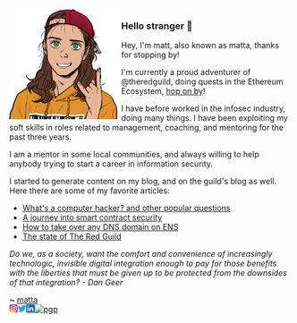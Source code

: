 <img align="left" src="https://raw.githubusercontent.com/mattaereal/mattaereal/main/assets/profile.png" width="200px">

### Hello stranger 👀

Hey, I'm matt, also known as matta, thanks for stopping by!

I'm currently a proud adventurer of @theredguild, doing quests in the Ethereum Ecosystem, [hop on by](theredguild.org)!

I have before worked in the infosec industry, doing many things. I have been exploiting my soft skills in roles related to management, coaching, and mentoring for the past three years.

I am a mentor in some local communities, and always willing to help anybody trying to start a career in information security.

I started to generate content on my blog, and on the guild's blog as well. Here there are some of my favorite articles:
- [What's a computer hacker? and other popular questions](https://medium.com/@mattaereal/whats-a-computer-hacker-and-other-popular-questions-c147b9a50f58)
- [A journey into smart contract security](https://medium.com/@mattaereal/a-journey-into-smart-contract-security-3115ff480f28)
- [How to take over any DNS domain on ENS](https://blog.theredguild.org/how-to-almost-take-over-any-dns-domain-on-ens/)
- [The state of The Red Guild](https://blog.theredguild.org/the-state-of-the-red-guild-1/)

_Do we, as a society, want the comfort and convenience of increasingly technologic, invisible digital integration enough to pay for those benefits with the liberties that must be given up to be protected from the downsides of that integration? - *Dan Geer*_


**~** [matta](https://twitter.com/mattaereal)
<br />
[![pgp](https://img.shields.io/badge/pgp-0x54DDCEFA7AE8FC12-313131?style=flat&labelColor=313131&color=313131)](https://github.com/mattaereal.gpg)
<a href="https://www.instagram.com/matias.aereal/">
  <img align="left" alt="Matt's Instagram" width="15px" src="https://raw.githubusercontent.com/mattaereal/mattaereal/main/assets/instagram.png" />
</a>
<a href="https://twitter.com/mattaereal">
  <img align="left" alt="Matt's Twitter" width="15px" src="https://raw.githubusercontent.com/mattaereal/mattaereal/main/assets/twitter.svg" />
</a>
<a href="https://www.linkedin.com/in/aereal">
  <img align="left" alt="Matt's LinkedIn" width="15px" src="https://raw.githubusercontent.com/mattaereal/mattaereal/main/assets/linkedin.svg" />
</a>
<br />
